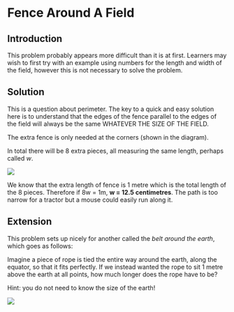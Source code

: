 # Fence Around A Field

## Introduction
This problem probably appears more difficult than it is at first. Learners may wish to first try with an example using numbers for the length and width of the field, however this is not necessary to solve the problem.



## Solution   
This is a question about perimeter. The key to a quick and easy
solution here is to understand that the edges of the fence parallel
to the edges of the field will always be the same WHATEVER THE
SIZE OF THE FIELD.   

The extra fence is only needed at the corners (shown in the
diagram).   

In total there will be 8 extra pieces, all measuring the same
length, perhaps called *w*.

![](https://github.com/supportingami/sami-maths-club/blob/master/maths-club-pack/images/fence-around-a-field-3.png?raw=true)   

We know that the extra length of fence is 1 metre which is the total length of the 8 pieces. Therefore if 8w = 1m, **w = 12.5 centimetres**. The path is too narrow for a tractor but a mouse could easily run along it.   

## Extension   

This problem sets up nicely for another called the *belt around the earth*,
which goes as follows:   

Imagine a piece of rope is tied the entire way around the earth, along the
equator, so that it fits perfectly. If we instead wanted the rope to sit 1 metre above the earth at all points, how much longer does the rope have to be?   

Hint: you do not need to know the size of the earth!   


![](https://github.com/supportingami/sami-maths-club/blob/master/maths-club-pack/images/fence-around-a-field-4.png?raw=true)


